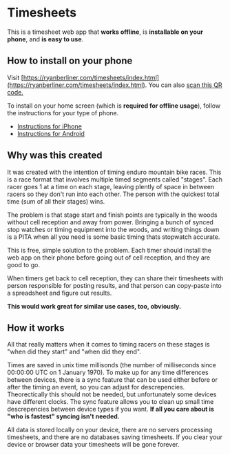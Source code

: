 # Timesheets

This is a timesheet web app that **works offline**, is **installable on your phone**, and **is easy to use**.

## How to install on your phone

Visit [https://ryanberliner.com/timesheets/index.html](https://ryanberliner.com/timesheets/index.html). You can also [scan this QR code.](install-qrcode.png)

To install on your home screen (which is **required for offline usage**), follow the instructions for your type of phone.

- [Instructions for iPhone](https://www.macrumors.com/how-to/add-a-web-link-to-home-screen-iphone-ipad/)
- [Instructions for Android](https://www.howtogeek.com/667938/how-to-add-a-website-to-your-android-home-screen/)

## Why was this created

It was created with the intention of timing enduro mountain bike races. This is a race format that involves
multiple timed segments called "stages". Each racer goes 1 at a time on each stage, leaving plently of space in 
between racers so they don't run into each other. The person with the quickest total time (sum of all their stages) wins.

The problem is that stage start and finish points are typically in the woods without cell reception and away
from power. Bringing a bunch of synced stop watches or timing equipment into the woods, and writing things down is a PITA
when all you need is some basic timing thats stopwatch accurate.

This is free, simple solution to the problem. Each timer should install the web app on their phone before
going out of cell reception, and they are good to go.

When timers get back to cell reception, they can share their timesheets with person responsible for posting results, and that person can copy-paste into a spreadsheet and figure out results.

**This would work great for similar use cases, too, obviously.**

## How it works

All that really matters when it comes to timing racers on these stages is "when did they start" and "when did they end".

Times are saved in unix time millisonds (the number of milliseconds since 00:00:00 UTC on 1 January 1970). To make up for any time differences between devices, there is a sync feature that can be used either before or after the timing an event, so you can adjust for descrepencies. Theorectically this should not be needed, but unfortunately some devices have different clocks. The sync feature allows you to clean up small time descrepencies between device types if you want. **If all you care about is "who is fastest" syncing isn't needed.**

All data is stored locally on your device, there are no servers processing timesheets, and there are no databases saving timesheets. If you clear your device or browser data your timesheets will be gone forever.